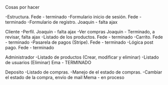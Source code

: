 Cosas por hacer

-Estructura. Fede - terminado
-Formulario inicio de sesión. Fede - terminado
-Formulario de registro. Joaquin - falta ajax

Cliente
-Perfil. Joaquin - falta ajax
-Ver compras Joaquin - Terminado, a revisar, falta ajax
-Listado de los productos. Fede - terminado
-Carrito. Fede - terminado
-Pasarela de pagos (Stripe). Fede - terminado
-Lógica post pago. Fede - terminado

Administrador
-Listado de productos (Crear, modificar y eliminar)
-Listado de usuarios (Eliminar) Ema - TERMINADO

Deposito
-Listado de compras.
-Manejo de el estado de compras.
-Cambiar el estado de la compra, envío de mail Mema - en proceso
